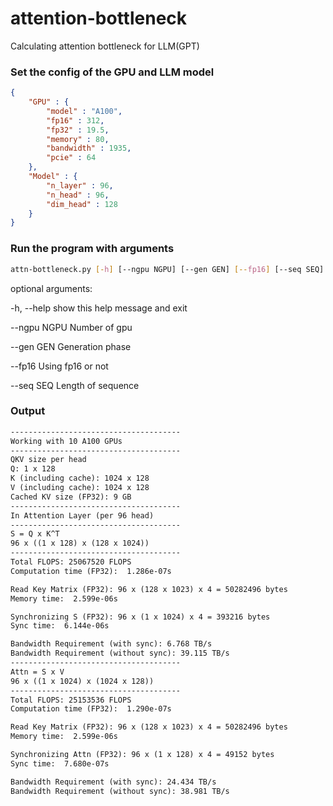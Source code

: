 # attention-bottleneck
 Calculating attention bottleneck for LLM(GPT)

### Set the config of the GPU and LLM model

```json
{
    "GPU" : {
        "model" : "A100",
        "fp16" : 312,
        "fp32" : 19.5,
        "memory" : 80,
        "bandwidth" : 1935,
        "pcie" : 64
    },
    "Model" : {
        "n_layer" : 96,
        "n_head" : 96,
        "dim_head" : 128
    }
}
```

### Run the program with arguments

```bash
attn-bottleneck.py [-h] [--ngpu NGPU] [--gen GEN] [--fp16] [--seq SEQ]
```

optional arguments:

  -h, --help   show this help message and exit
  
  --ngpu NGPU  Number of gpu
  
  --gen GEN    Generation phase
  
  --fp16       Using fp16 or not
  
  --seq SEQ    Length of sequence

### Output
```txt
--------------------------------------
Working with 10 A100 GPUs
--------------------------------------
QKV size per head
Q: 1 x 128
K (including cache): 1024 x 128
V (including cache): 1024 x 128
Cached KV size (FP32): 9 GB
--------------------------------------
In Attention Layer (per 96 head)
--------------------------------------
S = Q x K^T
96 x ((1 x 128) x (128 x 1024))
--------------------------------------
Total FLOPS: 25067520 FLOPS
Computation time (FP32):  1.286e-07s

Read Key Matrix (FP32): 96 x (128 x 1023) x 4 = 50282496 bytes
Memory time:  2.599e-06s

Synchronizing S (FP32): 96 x (1 x 1024) x 4 = 393216 bytes
Sync time:  6.144e-06s

Bandwidth Requirement (with sync): 6.768 TB/s
Bandwidth Requirement (without sync): 39.115 TB/s
--------------------------------------
Attn = S x V
96 x ((1 x 1024) x (1024 x 128))
--------------------------------------
Total FLOPS: 25153536 FLOPS
Computation time (FP32):  1.290e-07s

Read Key Matrix (FP32): 96 x (128 x 1023) x 4 = 50282496 bytes
Memory time:  2.599e-06s

Synchronizing Attn (FP32): 96 x (1 x 128) x 4 = 49152 bytes
Sync time:  7.680e-07s

Bandwidth Requirement (with sync): 24.434 TB/s
Bandwidth Requirement (without sync): 38.981 TB/s
```
